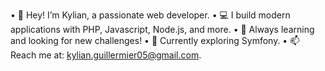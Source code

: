 • 👋 Hey! I’m Kylian, a passionate web developer.
• 💻 I build modern applications with PHP, Javascript, Node.js, and more.
• 🚀 Always learning and looking for new challenges!
• 🌱 Currently exploring Symfony.
• 📫 Reach me at: kylian.guillermier05@gmail.com.

